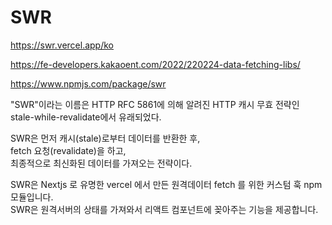 # SWR

https://swr.vercel.app/ko

https://fe-developers.kakaoent.com/2022/220224-data-fetching-libs/

https://www.npmjs.com/package/swr

"SWR"이라는 이름은 HTTP RFC 5861에 의해 알려진 HTTP 캐시 무효 전략인 stale-while-revalidate에서 유래되었다.

SWR은 먼저 캐시(stale)로부터 데이터를 반환한 후,  
fetch 요청(revalidate)을 하고,  
최종적으로 최신화된 데이터를 가져오는 전략이다.

SWR은 Nextjs 로 유명한 vercel 에서 만든 원격데이터 fetch 를 위한 커스텀 훅 npm 모듈입니다.  
SWR은 원격서버의 상태를 가져와서 리액트 컴포넌트에 꽂아주는 기능을 제공합니다.
